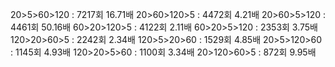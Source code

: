 20>5>60>120 : 7217회 16.71배
20>60>120>5 : 4472회 4.21배
20>60>5>120 : 4461회 50.16배
60>20>120>5 : 4122회 2.11배
60>20>5>120 : 2353회 3.75배
120>20>60>5 : 2242회 2.34배
120>5>20>60 : 1529회 4.85배
20>5>120>60 : 1145회 4.93배
120>20>5>60 : 1100회 3.34배
20>120>60>5 : 872회 9.95배
